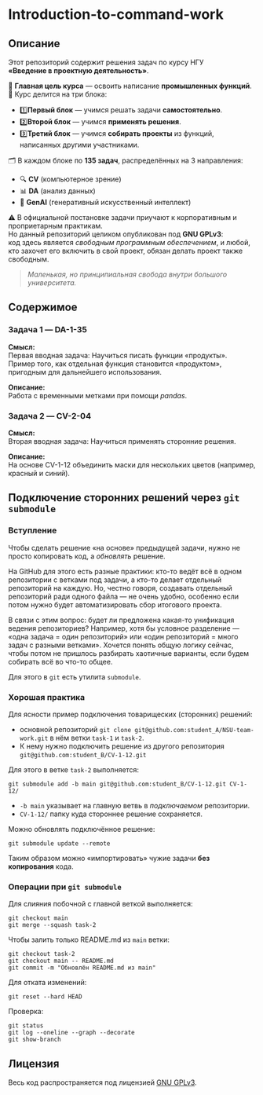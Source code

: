 # Introduction-to-command-work

## Описание
Этот репозиторий содержит решения задач по курсу НГУ  
**«Введение в проектную деятельность»**.  

🎯 **Главная цель курса** — освоить написание **промышленных функций**.
📌 Курс делится на три блока:  
* 1️⃣**Первый блок** — учимся решать задачи **самостоятельно**.  
* 2️⃣**Второй блок** — учимся **применять решения**.  
* 3️⃣**Третий блок** — учимся **собирать проекты** из функций, написанных другими участниками.

🗂 В каждом блоке по **135 задач**, распределённых на 3 направления:
- 🔍 **CV** (компьютерное зрение)
- 📊 **DA** (анализ данных)
- 🤖 **GenAI** (генеративный искусственный интеллект)


⚠️ В официальной постановке задачи приучают к корпоративным и проприетарным практикам.  
Но данный репозиторий целиком опубликован под **GNU GPLv3**:  
код здесь является *свободным программным обеспечением*, и любой, кто захочет его включить в свой проект, обязан делать проект также свободным.  

> *Маленькая, но принципиальная свобода внутри большого университета.*

## Содержимое
### Задача 1 — **DA-1-35**
**Смысл:**  
Первая вводная задача: Научиться писать функции «продукты».  
Пример того, как отдельная функция становится «продуктом», пригодным для дальнейшего использования.  

**Описание:**  
Работа с временными метками при помощи *pandas*.


### Задача 2 — **CV-2-04**
**Смысл:**  
Вторая вводная задача: Научиться применять сторонние решения.  

**Описание:**  
На основе CV-1-12 объединить маски для нескольких цветов (например, красный и синий).


## Подключение сторонних решений через `git submodule`
### Вступление
Чтобы сделать решение «на основе» предыдущей задачи, нужно не просто копировать код, а *обновлять* решение.  

На GitHub для этого есть разные практики: кто-то ведёт всё в одном репозитории с ветками под задачи, а кто-то делает отдельный репозиторий на каждую. Но, честно говоря, создавать отдельный репозиторий ради одного файла — не очень удобно, особенно если потом нужно будет автоматизировать сбор итогового проекта.  

В связи с этим вопрос: будет ли предложена какая-то унификация ведения репозиториев? Например, хотя бы условное разделение — «одна задача = один репозиторий» или «один репозиторий = много задач с разными ветками». Хочется понять общую логику сейчас, чтобы потом не пришлось разбирать хаотичные варианты, если будем собирать всё во что-то общее.  

Для этого в `git` есть утилита `submodule`.  

### Хорошая практика
Для ясности пример подключения товарищеских (сторонних) решений:  
* основной репозиторий `git clone git@github.com:student_A/NSU-team-work.git`
в нём ветки `task-1` и `task-2`.  
* К нему нужно подключить решение из другого репозитория `git@github.com:student_B/CV-1-12.git`

Для этого в ветке `task-2` выполняется:
```
git submodule add -b main git@github.com:student_B/CV-1-12.git CV-1-12/
```
* `-b main` указывает на главную ветвь в *подключаемом* репозитории.
* `CV-1-12/` папку куда стороннее решение сохраняется.  

Можно обновлять подключённое решение:
```
git submodule update --remote
```

Таким образом можно «импортировать» чужие задачи **без копирования** кода.


### Операции при `git submodule`
Для слияния побочной с главной веткой выполняется:

```
git checkout main
git merge --squash task-2
```

Чтобы залить только README.md из `main` ветки:
```
git checkout task-2
git checkout main -- README.md
git commit -m "Обновлён README.md из main"
```

Для отката изменений:
```
git reset --hard HEAD
```

Проверка:
```
git status
git log --oneline --graph --decorate
git show-branch
```


## Лицензия
Весь код распространяется под лицензией [GNU GPLv3](https://www.gnu.org/licenses/gpl-3.0.html).


